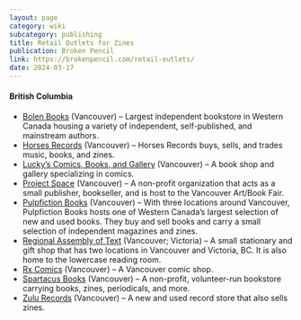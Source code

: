 ```yaml
---
layout: page
category: wiki
subcategory: publishing
title: Retail Outlets for Zines
publication: Broken Pencil
link: https://brokenpencil.com/retail-outlets/
date: 2024-03-17
---
```


#### British Columbia

* [Bolen Books](https://www.bolen.bc.ca/?q=h) (Vancouver) – Largest independent bookstore in Western Canada housing a variety of independent, self-published, and mainstream authors.
* [Horses Records](https://horsesrecords.tumblr.com/) (Vancouver) – Horses Records buys, sells, and trades music, books, and zines.
* [Lucky’s Comics, Books, and Gallery](http://www.luckys.ca/) (Vancouver) – A book shop and gallery specializing in comics.
* [Project Space](http://projectspace.ca/) (Vancouver) – A non-profit organization  that acts as a small publisher, bookseller, and is host to the Vancouver Art/Book Fair.
* [Pulpfiction Books](http://pulpfictionbooksvancouver.com/) (Vancouver) – With three locations around Vancouver, Pulpfiction Books hosts one of Western Canada’s largest selection of new and used books. They buy and sell books and carry a small selection of independent magazines and zines.
* [Regional Assembly of Text](https://www.assemblyoftext.com/) (Vancouver; Victoria) – A small stationary and gift shop that has two locations in Vancouver and Victoria, BC. It is also home to the lowercase reading room.
* [Rx Comics](http://www.rxcomics.com/) (Vancouver) – A Vancouver comic shop.
* [Spartacus Books](http://www.spartacusbooks.net/) (Vancouver) – A non-profit, volunteer-run bookstore carrying books, zines, periodicals, and more.
* [Zulu Records](http://www.zulurecords.com/) (Vancouver) – A new and used record store that also sells zines.
